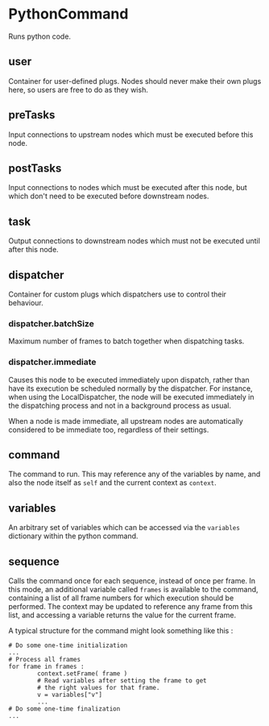 # PythonCommand

Runs python code.

## user

 Container for user-defined plugs. Nodes
should never make their own plugs here,
so users are free to do as they wish.

## preTasks

 Input connections to upstream nodes which must be
executed before this node.

## postTasks

 Input connections to nodes which must be
executed after this node, but which don't
need to be executed before downstream nodes.

## task

 Output connections to downstream nodes which must
not be executed until after this node.

## dispatcher

 Container for custom plugs which dispatchers use to
control their behaviour.

### dispatcher.batchSize

 Maximum number of frames to batch together when dispatching tasks.

### dispatcher.immediate

 Causes this node to be executed immediately upon dispatch,
rather than have its execution be scheduled normally by
the dispatcher. For instance, when using the LocalDispatcher,
the node will be executed immediately in the dispatching process
and not in a background process as usual.

When a node is made immediate, all upstream nodes are automatically
considered to be immediate too, regardless of their settings.

## command

 The command to run. This may reference any of the
variables by name, and also the node itself as `self`
and the current context as `context`.

## variables

 An arbitrary set of variables which can be accessed via
the `variables` dictionary within the python command.

## sequence

 Calls the command once for each sequence, instead of once
per frame. In this mode, an additional variable called `frames`
is available to the command, containing a list of all frame
numbers for which execution should be performed. The context may
be updated to reference any frame from this list, and accessing
a variable returns the value for the current frame.

A typical structure for the command might look something like this :

```
# Do some one-time initialization
...
# Process all frames
for frame in frames :
        context.setFrame( frame )
        # Read variables after setting the frame to get
        # the right values for that frame.
        v = variables["v"]
        ...
# Do some one-time finalization
...
```

